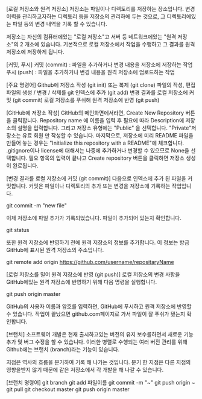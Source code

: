 [로컬 저장소와 원격 저장소]
저장소는 파일이나 디렉토리를 저장하는 장소입니다. 변경 이력을 관리하고자하는 디렉토리 등을 저장소의 관리하에 두는 것으로, 그 디렉토리에있는 파일 등의 변경 내역을 기록 할 수 있습니다.

저장소는 자신의 컴퓨터에있는 "로컬 저장소"고 서버 등 네트워크에있는 "원격 저장소"의 2 개소에 있습니다. 기본적으로 로컬 저장소에서 작업을 수행하고 그 결과를 원격 저장소에 저장하게 됩니다.

[커밋, 푸시]
커밋 (commit) : 파일을 추가하거나 변경 내용을 저장소에 저장하는 작업
푸시 (push) : 파일을 추가하거나 변경 내용을 원격 저장소에 업로드하는 작업

[주요 명령어]
Github에 저장소 작성 (git init) 또는 복제 (git clone)
파일의 작성, 편집
파일의 생성 / 변경 / 삭제를 git 인덱스에 추가 (git add)
변경 결과를 로컬 저장소에 커밋 (git commit)
로컬 저장소를 푸쉬해 원격 저장소에 반영 (git push)

[GitHub에 저장소 작성]
GitHub의 메인화면에서라면, Create New Repository 버튼을 클릭합니다.
Repository name 에 이름을 입력 후 필요에 따라 Description에 저장소의 설명을 입력합니다. 그리고 저장소 유형에는 "Public" 을 선택합니다. "Private"저장소는 유료 회원 만 작성할 수 있습니다.
마지막으로, 저장소에 미리 README 파일을 만들어 놓는 경우는 "Initialize this repository with a README"에 체크합니다. .gitignore이나 license에 대해서는 나중에 추가하거나 변경할 수 있으므로 None을 선택합니다. 필요 항목의 입력이 끝나고 Create repository 버튼을 클릭하면 저장소 생성이 완료됩니다.

[변경 결과를 로컬 저장소에 커밋 (git commit)]
다음으로 인덱스에 추가 된 파일을 커밋합니다. 커밋은 파일이나 디렉토리의 추가 또는 변경을 저장소에 기록하는 작업입니다.

git commit -m "new file"

이제 저장소에 파일 추가가 기록되었습니다. 파일이 추가되어 있는지 확인합니다.

git status

또한 원격 저장소에 반영하기 전에 원격 저장소의 정보를 추가합니다. 이 정보는 방금 GitHub에 표시된 원격 저장소의 주소입니다.

git remote add origin https://github.com/username/repositaryName

[로컬 저장소를 밀어 원격 저장소에 반영 (git push)]
로컬 저장소의 변경 사항을 GitHub에있는 원격 저장소에 반영하기 위해 다음 명령을 실행합니다.

git push origin master

GitHub의 사용자 이름과 암호를 입력하면, GitHub에 푸시하고 원격 저장소에 반영할 수 있습니다. 작업이 끝났으면 github.com페이지로 가서 파일이 잘 푸쉬가 됐는지 확인합니다.

[브랜치]
소프트웨어 개발은 ​​현재 출시하고있는 버전의 유지 보수를하면서 새로운 기능 추가 및 버그 수정을 할 수 있습니다. 이러한 병렬로 수행되는 여러 버전 관리를 위해 Github에는 브랜치 (branch)라는 기능이 있습니다.

지점은 역사의 흐름을 분기하여 기록 해 나가는 것입니다. 분기 한 지점은 다른 지점의 영향을받지 않기 때문에 같은 저장소에서 각 개발을 해 나갈 수 있습니다.

[브랜치 명령어]
git branch
git add 파일이름
git commit -m "~"
git push origin ~
git pull
git checkout master
git push origin master
